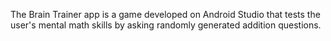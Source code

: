 The Brain Trainer app is a game developed on Android Studio that tests the user's mental math skills by asking randomly generated addition questions.
